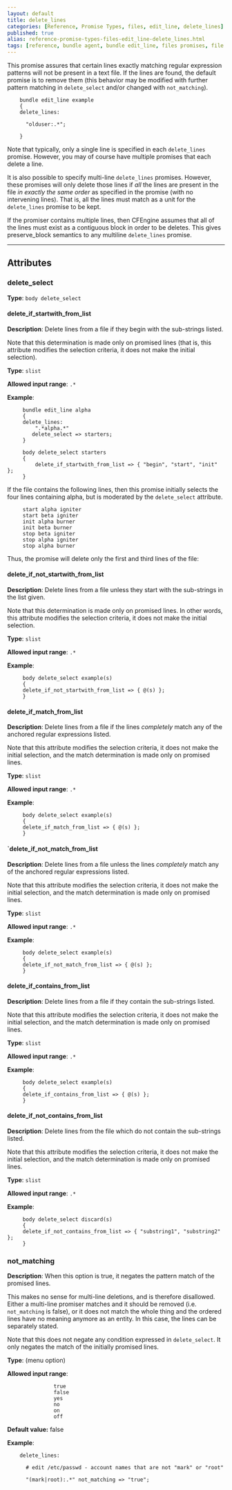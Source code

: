 ```yaml
---
layout: default
title: delete_lines
categories: [Reference, Promise Types, files, edit_line, delete_lines]
published: true
alias: reference-promise-types-files-edit_line-delete_lines.html
tags: [reference, bundle agent, bundle edit_line, files promises, file editing, delete_lines]
---
```


This promise assures that certain lines exactly matching regular
expression patterns will not be present in a text file. If the lines are
found, the default promise is to remove them (this behavior may be
modified with further pattern matching in `delete_select` and/or changed
with `not_matching`).

```cf3
    bundle edit_line example
    {
    delete_lines:

      "olduser:.*";

    }
```

Note that typically, only a single line is specified in each
`delete_lines` promise. However, you may of course have multiple
promises that each delete a line.

It is also possible to specify multi-line `delete_lines` promises.
However, these promises will only delete those lines if *all* the lines
are present in the file *in exactly the same order* as specified in the
promise (with no intervening lines). That is, all the lines must match
as a unit for the `delete_lines` promise to be kept.

If the promiser contains multiple lines, then CFEngine assumes that all
of the lines must exist as a contiguous block in order to be deletes.
This gives preserve\_block semantics to any multiline `delete_lines`
promise.

***

## Attributes

### delete_select

**Type**: `body delete_select`

#### delete_if_startwith_from_list

**Description**: Delete lines from a file if they begin with the sub-strings 
listed.

Note that this determination is made only on promised lines (that is, this
attribute modifies the selection criteria, it does not make the initial 
selection). 

**Type**: `slist`

**Allowed input range**: `.*`

**Example**:

```cf3
     bundle edit_line alpha
     {
     delete_lines:
         ".*alpha.*"
        delete_select => starters;
     }
     
     body delete_select starters
     {
         delete_if_startwith_from_list => { "begin", "start", "init" };
     }
```

If the file contains the following lines, then this promise initially 
selects the four lines containing alpha, but is moderated by the 
`delete_select` attribute.

```cf3
     start alpha igniter
     start beta igniter
     init alpha burner
     init beta burner
     stop beta igniter
     stop alpha igniter
     stop alpha burner
```

Thus, the promise will delete only the first and third lines of the file:

#### delete_if_not_startwith_from_list

**Description**: Delete lines from a file unless they start with the 
sub-strings in the list given.

Note that this determination is made only on promised lines. In other words, 
this attribute modifies the selection criteria, it does not make the initial 
selection.   

**Type**: `slist`

**Allowed input range**: `.*`

**Example**:

```cf3
     body delete_select example(s)
     {
     delete_if_not_startwith_from_list => { @(s) };
     }
```

#### delete_if_match_from_list

**Description**: Delete lines from a file if the lines *completely* match any of the anchored regular expressions listed.

Note that this attribute modifies the selection criteria, it does not make the 
initial selection, and the match determination is made only on promised lines.   

**Type**: `slist`

**Allowed input range**: `.*`

**Example**:

```cf3
     body delete_select example(s)
     {
     delete_if_match_from_list => { @(s) };
     }
```

#### `delete_if_not_match_from_list

**Description**: Delete lines from a file unless the lines *completely* match any of the anchored regular expressions listed.

Note that this attribute modifies the selection criteria, it does not make the 
initial selection, and the match determination is made only on promised lines.   

**Type**: `slist`

**Allowed input range**: `.*`

**Example**:

```cf3
     body delete_select example(s)
     {
     delete_if_not_match_from_list => { @(s) };
     }
```

#### delete_if_contains_from_list

**Description**: Delete lines from a file if they contain the sub-strings 
listed.

Note that this attribute modifies the selection criteria, it does not make the 
initial selection, and the match determination is made only on promised lines.   

**Type**: `slist`

**Allowed input range**: `.*`

**Example**:

```cf3
     body delete_select example(s)
     {
     delete_if_contains_from_list => { @(s) };
     }
```

#### delete_if_not_contains_from_list

**Description**: Delete lines from the file which do not contain the sub-strings listed.

Note that this attribute modifies the selection criteria, it does not
make the initial selection, and the match determination is made only on
promised lines.

**Type**: `slist`

**Allowed input range**: `.*`

**Example**:

```cf3
     body delete_select discard(s)
     {
     delete_if_not_contains_from_list => { "substring1", "substring2" };
     }
```

### not_matching

**Description**: When this option is true, it negates the pattern match of the promised lines.

This makes no sense for multi-line deletions, and is therefore disallowed. Either a multi-line promiser matches and it should be removed (i.e. `not_matching` is false), or it does not match the whole thing and the ordered lines have no meaning anymore as an entity. In this case, the lines can be separately stated.

Note that this does not negate any condition expressed in `delete_select`. It 
only negates the match of the initially promised lines.

**Type**: (menu option)

**Allowed input range**:   

```cf3
               true
               false
               yes
               no
               on
               off
```

**Default value:** false

**Example**:

```cf3
    delete_lines:

      # edit /etc/passwd - account names that are not "mark" or "root"

      "(mark|root):.*" not_matching => "true";
```
